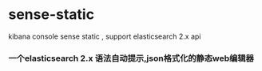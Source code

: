 # sense-static
kibana console sense static , support elasticsearch 2.x api
### 一个elasticsearch 2.x 语法自动提示,json格式化的静态web编辑器
